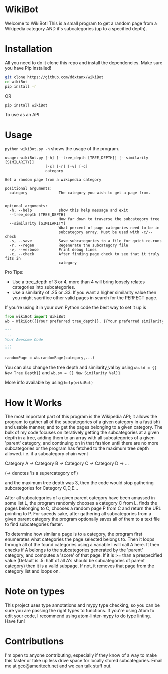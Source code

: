 # WikiBot
Welcome to WikiBot! This is a small program to get a random page from a Wikipedia category AND it's subcategories (up to a specified depth).

# Installation
All you need to do it clone this repo and install the dependencies. Make sure you have Pip installed!

```bash
git clone https://github.com/ddxtanx/wikiBot
cd wikiBot
pip install -r
```

OR

```bash
pip install wikiBot
```
To use as an API

# Usage
`python wikiBot.py -h` shows the usage of the program.
```
usage: wikiBot.py [-h] [--tree_depth [TREE_DEPTH]] [--similarity [SIMILARITY]]
                  [-s] [-r] [-v] [-c]
                  category

Get a random page from a wikipedia category

positional arguments:
  category              The category you wish to get a page from.


optional arguments:
  -h, --help            show this help message and exit
  --tree_depth [TREE_DEPTH]
                        How far down to traverse the subcategory tree
  --similarity [SIMILARITY]
                        What percent of page categories need to be in
                        subcategory array. Must be used with -c/--check
  -s, --save            Save subcategories to a file for quick re-runs
  -r, --regen           Regenerate the subcategory file
  -v, --verbose         Print debug lines
  -c, --check           After finding page check to see that it truly fits in
                        category
```

Pro Tips:
* Use a tree_depth of 3 or 4, more than 4 will bring loosely relates categories into subcategories.
* Use a similarity of .25 or .33. If you want a higher similarity value then you might sacrifice other valid pages in
search for the PERFECT page.

If you're using it in your own Python code the best way to set it up is
```python
from wikiBot import WikiBot
wb = WikiBot({{Your preferred tree_depth}}, {{Your preferred similarity_val}})

"""
...
Your Awesome Code
...
"""

randomPage = wb.randomPage(category,...)
```

You can also change the tree depth and similarity_val by using `wb.td = {{ New Tree Depth}}` and `wb.sv = {{ New Similarity Val}}`

More info available by using `help(wikiBot)`
# How It Works
The most important part of this program is the Wikipedia API; it allows the program to gather all of the subcategories of a given category in a fast(ish) and usable manner, and to get the pages belonging to a given category. The bulk of my code focuses on iteratively getting the subcategories at a given depth in a tree, adding them to an array with all subcategories of a given 'parent' category, and continuing on in that fashion until there are no more subcategories or the program has fetched to the maximum tree depth allowed. i.e. if a subcategory chain went

Category A -> Category B -> Category C -> Category D -> ...

(-> denotes 'is a supercategory of')

and the maximum tree depth was 3, then the code would stop gathering subcategories for Category C,D,E...

After all subcategories of a given parent category have been amassed in some list L, the program randomly chooses a category C from L, finds the pages belonging to C, chooses a random page P from C and return the URL pointing to P. For speeds sake, after gathering all subcategories from a given parent category the program optionally saves all of them to a text file to find subcategories faster.


To determine how similar a page is to a category, the program first enumerates what categories the page selected belongs to. Then it loops through all of the found categories using a variable I will call A here. It then checks if A belongs to the subcategories generated by the 'parent' category, and computes a 'score' of that page. If it is >= than a prespecified value (Default is .5: half of all A's should be subcategories of parent category) then it is a valid subpage. If not, it removes that page from the category list and loops on.

# Note on types
This project uses type annotations and mypy type checking, so you can be sure you are passing the right types to functions. If you're using Atom to edit your code, I recommend using atom-linter-mypy to do type linting. Have fun!

# Contributions
I'm open to anyone contributing, especially if they know of a way to make this faster or take up less drive space for locally stored subcategories. Email me at gcc@ameritech.net and we can talk stuff out.
